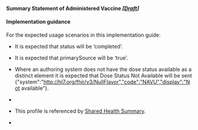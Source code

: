 #### Summary Statement of Administered Vaccine *[[Draft](http://hl7.org/fhir/stu3/valueset-publication-status.html)]*

#### Implementation guidance

For the expected usage scenarios in this implementation guide:

* It is expected that status will be ‘completed’.

* It is expected that primarySource will be ‘true’.

* Where an authoring system does not have the dose status available as a distinct element it is expected that Dose Status Not Available will be sent {"system":"http://hl7.org/fhir/v3/NullFlavor","code":"NAVU","display":"Not available"}.
* 
* This profile is referenced by [Shared Health Summary](StructureDefinition-composition-shs-1.html).
* 